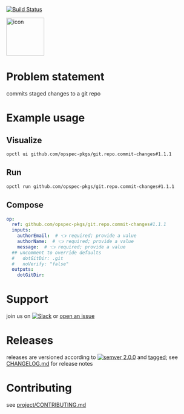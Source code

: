 [![Build Status](https://github.com/opspec-pkgs/git.repo.commit-changes/workflows/build/badge.svg?branch=main)](https://github.com/opspec-pkgs/git.repo.commit-changes/actions?query=workflow%3Abuild+branch%3Amain)

<img src="icon.svg" alt="icon" height="100px">

# Problem statement

commits staged changes to a git repo

# Example usage

## Visualize

```shell
opctl ui github.com/opspec-pkgs/git.repo.commit-changes#1.1.1
```

## Run

```
opctl run github.com/opspec-pkgs/git.repo.commit-changes#1.1.1
```

## Compose

```yaml
op:
  ref: github.com/opspec-pkgs/git.repo.commit-changes#1.1.1
  inputs:
    authorEmail:  # 👈 required; provide a value
    authorName:  # 👈 required; provide a value
    message:  # 👈 required; provide a value
  ## uncomment to override defaults
  #   dotGitDir: .git
  #   noVerify: "false"
  outputs:
    dotGitDir:
```

# Support

join us on
[![Slack](https://img.shields.io/badge/slack-opctl-E01563.svg)](https://join.slack.com/t/opctl/shared_invite/zt-51zodvjn-Ul_UXfkhqYLWZPQTvNPp5w)
or
[open an issue](https://github.com/opspec-pkgs/git.repo.commit-changes/issues)

# Releases

releases are versioned according to
[![semver 2.0.0](https://img.shields.io/badge/semver-2.0.0-brightgreen.svg)](http://semver.org/spec/v2.0.0.html)
and [tagged](https://git-scm.com/book/en/v2/Git-Basics-Tagging); see
[CHANGELOG.md](CHANGELOG.md) for release notes

# Contributing

see
[project/CONTRIBUTING.md](https://github.com/opspec-pkgs/project/blob/main/CONTRIBUTING.md)
